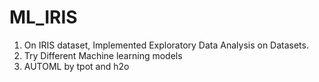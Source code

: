 # ML_IRIS
1. On IRIS dataset, Implemented Exploratory Data Analysis on Datasets.
2. Try Different Machine learning models
3. AUTOML by tpot and h2o
